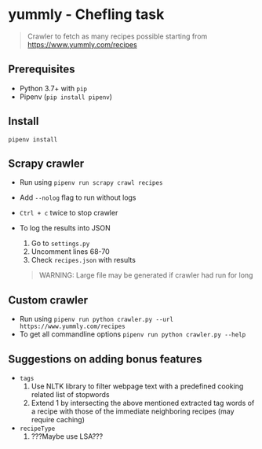 # yummly - Chefling task
> Crawler to fetch as many recipes possible starting from https://www.yummly.com/recipes

## Prerequisites
- Python 3.7+ with `pip`
- Pipenv (`pip install pipenv`)

## Install
```pipenv install```


## Scrapy crawler
- Run using
  ```pipenv run scrapy crawl recipes```
- Add `--nolog` flag to run without logs
- `Ctrl + c` twice to stop crawler
- To log the results into JSON
  1. Go to `settings.py`
  2. Uncomment lines 68-70
  3. Check `recipes.json` with results

  > WARNING: Large file may be generated if crawler had run for long

## Custom crawler
- Run using
  ```pipenv run python crawler.py --url https://www.yummly.com/recipes```
- To get all commandline options
  ```pipenv run python crawler.py --help```

## Suggestions on adding bonus features
- `tags`
  1. Use NLTK library to filter webpage text with a predefined cooking related list of stopwords
  2. Extend 1 by intersecting the above mentioned extracted tag words of a recipe with those of the immediate neighboring recipes (may require caching)
- `recipeType`
  1. ???Maybe use LSA???
